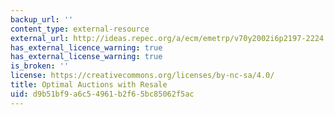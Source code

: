 ```yaml
---
backup_url: ''
content_type: external-resource
external_url: http://ideas.repec.org/a/ecm/emetrp/v70y2002i6p2197-2224.html
has_external_licence_warning: true
has_external_license_warning: true
is_broken: ''
license: https://creativecommons.org/licenses/by-nc-sa/4.0/
title: Optimal Auctions with Resale
uid: d9b51bf9-a6c5-4961-b2f6-5bc85062f5ac
---
```

